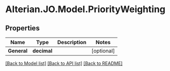 # Alterian.JO.Model.PriorityWeighting

## Properties

Name | Type | Description | Notes
------------ | ------------- | ------------- | -------------
**General** | **decimal** |  | [optional] 

[[Back to Model list]](../README.md#documentation-for-models) [[Back to API list]](../README.md#documentation-for-api-endpoints) [[Back to README]](../README.md)

